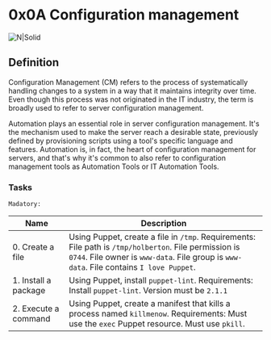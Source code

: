 # 0x0A Configuration management

![N|Solid](https://www.hightechinstitute.nl/files/images/system/conf1webgr_800.jpg)

## Definition

Configuration Management (CM) refers to the process of systematically handling changes to a system in a way that it maintains integrity over time. Even though this process was not originated in the IT industry, the term is broadly used to refer to server configuration management.

Automation plays an essential role in server configuration management. It's the mechanism used to make the server reach a desirable state, previously defined by provisioning scripts using a tool's specific language and features. Automation is, in fact, the heart of configuration management for servers, and that's why it's common to also refer to configuration management tools as Automation Tools or IT Automation Tools.

### Tasks

`Madatory:`

| Name | Description |
|-----| -------|
| 0. Create a file | Using Puppet, create a file in `/tmp`. Requirements: File path is `/tmp/holberton`. File permission is `0744`. File owner is `www-data`. File group is `www-data`. File contains `I love Puppet`. |
| 1. Install a package | Using Puppet, install `puppet-lint`. Requirements: Install `puppet-lint`. Version must be `2.1.1` |
| 2. Execute a command | Using Puppet, create a manifest that kills a process named `killmenow`. Requirements: Must use the `exec` Puppet resource. Must use `pkill`. |
